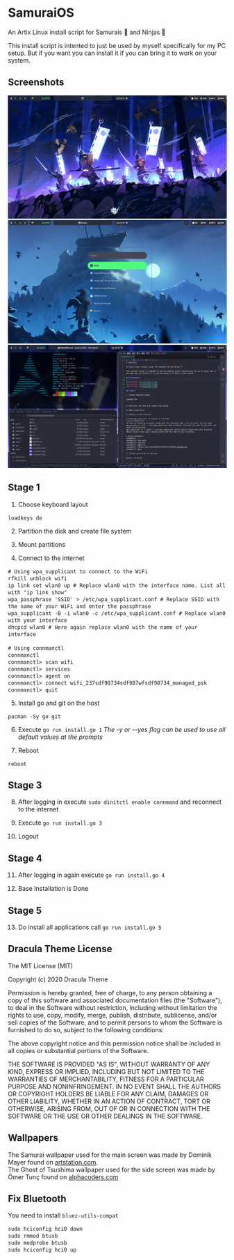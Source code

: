 # SamuraiOS

An Artix Linux install script for Samurais 👹 and Ninjas 🥷

This install script is intented to just be used by myself specifically for my PC setup. But if you want you can install it if you can bring it to work on your system.

## Screenshots

![screenshot-1](screenshot-1.png)
![screenshot-2](screenshot-2.png)
![screenshot-3](screenshot-3.png)

## Stage 1

1. Choose keyboard layout
```
loadkeys de
```

2. Partition the disk and create file system

3. Mount partitions

4. Connect to the internet
```
# Using wpa_supplicant to connect to the WiFi
rfkill unblock wifi
ip link set wlan0 up # Replace wlan0 with the interface name. List all with "ip link show"
wpa_passphrase 'SSID' > /etc/wpa_supplicant.conf # Replace SSID with the name of your WiFi and enter the passphrase
wpa_supplicant -B -i wlan0 -c /etc/wpa_supplicant.conf # Replace wlan0 with your interface
dhcpcd wlan0 # Here again replace wlan0 with the name of your interface

# Using connmanctl
connmanctl
connmanctl> scan wifi
connmanctl> services
connmanctl> agent on
connmanctl> connect wifi_237sdf98734sdf987wfsdf98734_managed_psk
connmanctl> quit
```
5. Install go and git on the host
```
pacman -Sy go git
```

6. Execute `go run install.go 1`
*The -y or --yes flag can be used to use all default values at the prompts*

7.  Reboot
```
reboot
```

## Stage 3

8.  After logging in execute `sudo dinitctl enable connmand` and reconnect to the internet

9. Execute `go run install.go 3`

10.  Logout

## Stage 4

11. After logging in again execute `go run install.go 4`

12. Base Installation is Done

## Stage 5

13. Do install all applications call `go run install.go 5`

## Dracula Theme License

The MIT License (MIT)

Copyright (c) 2020 Dracula Theme

Permission is hereby granted, free of charge, to any person obtaining a copy
of this software and associated documentation files (the "Software"), to deal
in the Software without restriction, including without limitation the rights
to use, copy, modify, merge, publish, distribute, sublicense, and/or sell
copies of the Software, and to permit persons to whom the Software is
furnished to do so, subject to the following conditions:

The above copyright notice and this permission notice shall be included in all
copies or substantial portions of the Software.

THE SOFTWARE IS PROVIDED "AS IS", WITHOUT WARRANTY OF ANY KIND, EXPRESS OR
IMPLIED, INCLUDING BUT NOT LIMITED TO THE WARRANTIES OF MERCHANTABILITY,
FITNESS FOR A PARTICULAR PURPOSE AND NONINFRINGEMENT. IN NO EVENT SHALL THE
AUTHORS OR COPYRIGHT HOLDERS BE LIABLE FOR ANY CLAIM, DAMAGES OR OTHER
LIABILITY, WHETHER IN AN ACTION OF CONTRACT, TORT OR OTHERWISE, ARISING FROM,
OUT OF OR IN CONNECTION WITH THE SOFTWARE OR THE USE OR OTHER DEALINGS IN THE
SOFTWARE.

## Wallpapers

The Samurai wallpaper used for the main screen was made by Dominik Mayer found on [artstation.com](https://www.artstation.com/artwork/lDG8lY).<br>
The Ghost of Tsushima wallpaper used for the side screen was made by Ömer Tunç found on [alphacoders.com](https://mobile.alphacoders.com/wallpapers/view/897228/Video-Game-Ghost-Of-Tsushima-Phone-Wallpaper)

## Fix Bluetooth

You need to install `bluez-utils-compat`

```
sudo hciconfig hci0 down
sudo rmmod btusb
sudo modprobe btusb
sudo hciconfig hci0 up
```
